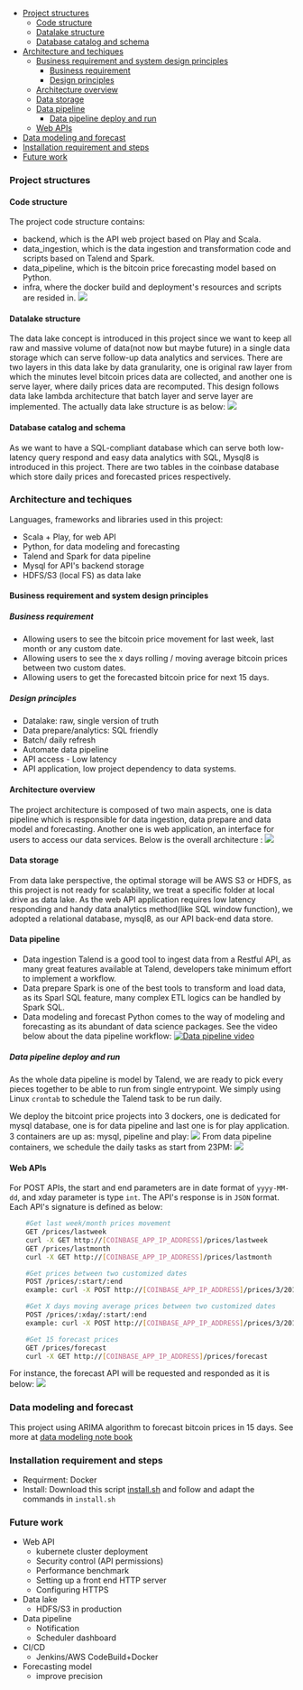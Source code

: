 - [Project structures](#project-structures)
    - [Code structure](#code-structure)
    - [Datalake structure](#datalake-structure)
    - [Database catalog and schema](#database-catalog-and-schema)
- [Architecture and techiques](#architecture-and-techiques)
    - [Business requirement and system design principles](#business-requirement-and-system-design-principles)
        - [Business requirement](#business-requirement)
        - [Design principles](#design-principles)
    - [Architecture overview](#architecture-overview)
    - [Data storage](#data-storage)
    - [Data pipeline](#data-pipeline)
        - [Data pipeline deploy and run](#data-pipeline-deploy-and-run)
    - [Web APIs](#web-apis)
- [Data modeling and forecast](#data-modeling-and-forecast)
- [Installation requirement and steps](#installation-requirement-and-steps)
- [Future work](#future-work)


### Project structures
#### Code structure
The project code structure contains:
- backend, which is the API web project based on Play and Scala.
- data_ingestion, which is the data ingestion and transformation code and scripts based on Talend and Spark.
- data_pipeline, which is the bitcoin price forecasting model based on Python. 
- infra, where the docker build and deployment's resources and scripts are resided in.
![](documents/code_str.JPG)
#### Datalake structure
The data lake concept is introduced in this project since we want to keep all raw and massive volume of data(not now but maybe future) in a single data storage which can serve follow-up data analytics and services.
There are two layers in this data lake by data granularity, one is original raw layer from which the minutes level bitcoin prices data are collected, and another one is serve layer, where daily prices data are recomputed. This design follows data lake lambda architecture that batch layer and serve layer are implemented. The actually data lake structure is as below:
![](documents/datalake_struc.png)
#### Database catalog and schema
As we want to have a SQL-compliant database which can serve both low-latency query respond and easy data analytics with SQL, Mysql8 is introduced in this project. There are two tables in the coinbase database which store daily prices and forecasted prices respectively.

### Architecture and techiques
Languages, frameworks and libraries used in this project:
- Scala + Play, for web API
- Python, for data modeling and forecasting
- Talend and Spark for data pipeline
- Mysql for API's backend storage
- HDFS/S3 (local FS) as data lake

#### Business requirement and system design principles
##### Business requirement
- Allowing users to see the bitcoin price movement for last week, last month or any custom date.
- Allowing users to see the x days rolling / moving average bitcoin prices between two custom dates.
- Allowing users to get the forecasted bitcoin price for next 15 days.
##### Design principles
- Datalake: raw, single version of truth
- Data prepare/analytics: SQL friendly
- Batch/ daily refresh
- Automate data pipeline
- API access - Low latency
- API application, low project dependency to data systems.

  
#### Architecture overview
The project architecture is composed of two main aspects, one is data pipeline which is responsible for data ingestion, data prepare and data model and forecasting. Another one is web application, an interface for users to access our data services.
Below is the overall architecture :
![](documents/bitcoin_price.png)
#### Data storage
From data lake perspective, the optimal storage will be AWS S3 or HDFS, as this project is not ready for scalability, we treat a specific folder at local drive as data lake.
As the web API application requires low latency responding and handy data analytics method(like SQL window function), we adopted a relational database, mysql8, as our API back-end data store. 
#### Data pipeline
- Data ingestion
Talend is a good tool to ingest data from a Restful API, as many great features available at Talend, developers take  minimum effort to implement a workflow.
- Data prepare
Spark is one of the best tools to transform and load data, as its Sparl SQL feature, many complex ETL logics can be handled by Spark SQL.
- Data modeling and forecast
Python comes to the way of modeling and forecasting as its abundant of data science packages.
See the video below about the data pipeline workflow:
[![Data pipeline video](documents/datapipeline.png)](https://www.screencast.com/t/1r5O5XnH)

##### Data pipeline deploy and run
As the whole data pipeline is model by Talend, we are ready to pick every pieces together to be able to run from single entrypoint. We simply using Linux `crontab` to schedule the Talend task to be run daily.

We deploy the bitcoint price projects into 3 dockers, one is dedicated for mysql database, one is for data pipeline and last one is for play application.
3 containers are up as: mysql, pipeline and play:
![](documents/docker_container_deployment.JPG)
From data pipeline containers, we schedule the daily tasks as start from 23PM:
![](documents/crontab_dp.JPG)

#### Web APIs
For POST APIs, the start and end parameters are in date format of `yyyy-MM-dd`, and xday parameter is type `int`.
The API's response is in `JSON` format.
Each API's signature is defined as below:
```sh
    #Get last week/month prices movement
    GET /prices/lastweek
    curl -X GET http://[COINBASE_APP_IP_ADDRESS]/prices/lastweek
    GET /prices/lastmonth
    curl -X GET http://[COINBASE_APP_IP_ADDRESS]/prices/lastmonth

    #Get prices between two customized dates
    POST /prices/:start/:end
    example: curl -X POST http://[COINBASE_APP_IP_ADDRESS]/prices/3/2018-03-01/2018-04-01

    #Get X days moving average prices between two customized dates
    POST /prices/:xday/:start/:end  
    example: curl -X POST http://[COINBASE_APP_IP_ADDRESS]/prices/3/2017-12-01/2017-12-26

    #Get 15 forecast prices
    GET /prices/forecast
    curl -X GET http://[COINBASE_APP_IP_ADDRESS]/prices/forecast
```
For instance, the forecast API will be requested and responded as it is below:
![](documents/price_forecast_API_call.JPG)

### Data modeling and forecast
This project using ARIMA algorithm to forecast bitcoin prices in 15 days.
See more at [data modeling note book](data_pipeline/model/tuning/workbook.md)
### Installation requirement and steps
- Requirment: Docker
- Install:
    Download this script [install.sh](infra/install/install.sh) and follow and adapt the commands in `install.sh`

### Future work
- Web API
    -  kubernete cluster deployment
    -  Security control (API permissions)
    -  Performance benchmark
    - Setting up a front end HTTP server
    - Configuring HTTPS
- Data lake
    - HDFS/S3 in production
- Data pipeline
    - Notification
    - Scheduler dashboard
- CI/CD
    - Jenkins/AWS CodeBuild+Docker
- Forecasting model
    -  improve precision
  